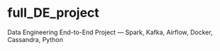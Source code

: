 # full_DE_project
Data Engineering End-to-End Project — Spark, Kafka, Airflow, Docker, Cassandra, Python
